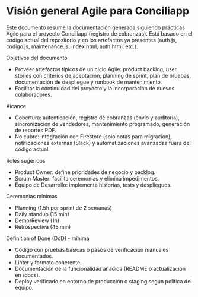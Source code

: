 # Visión general Agile para Conciliapp

Este documento resume la documentación generada siguiendo prácticas Agile para el proyecto Conciliapp (registro de cobranzas). Está basado en el código actual del repositorio y en los artefactos ya presentes (auth.js, codigo.js, maintenance.js, index.html, auth.html, etc.).

Objetivos del documento
- Proveer artefactos típicos de un ciclo Agile: product backlog, user stories con criterios de aceptación, planning de sprint, plan de pruebas, documentación de despliegue y runbook de mantenimiento.
- Facilitar la continuidad del proyecto y la incorporación de nuevos colaboradores.

Alcance
- Cobertura: autenticación, registro de cobranzas (envío y auditoría), sincronización de vendedores, mantenimiento programado, generación de reportes PDF.
- No cubre: integración con Firestore (solo notas para migración), notificaciones externas (Slack) y automatizaciones avanzadas fuera del código actual.

Roles sugeridos
- Product Owner: define prioridades de negocio y backlog.
- Scrum Master: facilita ceremonias y elimina impedimentos.
- Equipo de Desarrollo: implementa historias, tests y despliegues.

Ceremonias mínimas
- Planning (1.5h por sprint de 2 semanas)
- Daily standup (15 min)
- Demo/Review (1h)
- Retrospectiva (45 min)

Definition of Done (DoD) - mínima
- Código con pruebas básicas o pasos de verificación manuales documentados.
- Linter y formato coherente.
- Documentación de la funcionalidad añadida (README o actualización en /docs).
- Deploy verificado en entorno de producción o staging según política del equipo.
